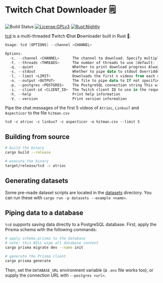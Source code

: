 # Twitch Chat Downloader 🗒️

![Build Status](https://github.com/matteopolak/tcd/actions/workflows/rust.yml/badge.svg)
[![License:GPLv3](https://img.shields.io/badge/license-GPL--3.0-yellow.svg)](https://opensource.org/licenses/GPL-3.0)
[![Rust:Nightly](https://img.shields.io/badge/rust-nightly-blue.svg)](https://www.rust-lang.org/tools/install)

[tcd](https://github.com/matteopolak/tcd) is a multi-threaded **T**witch **C**hat **D**ownloader built in Rust 🦀.

```powershell
Usage: tcd [OPTIONS] --channel <CHANNEL>

Options:
  -c, --channel <CHANNEL>      The channel to download. Specify multiple times to download multiple channels
  -t, --threads <THREADS>      The number of threads to use [default: 10]
  -q, --quiet                  Whether to print download progress Always true if --output or --stdout is specified
  -s, --stdout                 Whether to pipe data to stdout Overridden by --output and --postgres
  -l, --limit <LIMIT>          Downloads the first n videos from each channel
  -o, --output <OUTPUT>        The file to pipe data to If not specified, data will be printed to stdout Overridden by --postgres
  -p, --postgres <POSTGRES>    The PostgreSQL connection string This will take precedence over all other output arguments
  -i, --client-id <CLIENT_ID>  The Twitch client ID to use in the request headers If not specified, the CLIENT_ID environment variable will be used if it exists, otherwise the default client ID will be used
  -h, --help                   Print help information
  -V, --version                Print version information
```

Pipe the chat messages of the first 5 videos of `Atrioc`, `Linkus7` and `Aspecticor` to the file `hitman.csv`

```cli
tcd -c atrioc -c linkus7 -c aspecticor -o hitman.csv --limit 5
```

## Building from source

```bash
# build the binary
cargo build --release

# execute the binary
target/release/tcd -c atrioc
```

## Generating datasets

Some pre-made dataset scripts are located in the [datasets](./datasets) directory.
You can run these with `cargo run -p datasets --example <name>`.

## Piping data to a database

`tcd` supports saving data directly to a PostgreSQL database.
First, apply the Prisma schema with the following commands:

```bash
# apply schema.prisma to the database
# note: this WILL wipe all database content
cargo prisma migrate dev --name init

# generate the Prisma client
cargo prisma generate
```

Then, set the `DATABASE_URL` environment variable (a `.env` file works too), or supply the connection URL with `--postgres <url>`.
